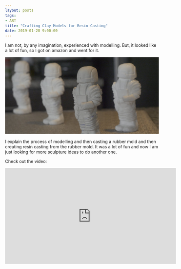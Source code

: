 ```yaml
---
layout: posts
tags:
- ART
title: "Crafting Clay Models for Resin Casting"
date: 2019-01-28 9:00:00
---
```

I am not, by any imagination, experienced with modelling. But, it looked like a lot of fun, so I got on amazon and went for it.

![clay astronauts](/assets/images/clay-model-w-resin.jpg)

I explain the process of modelling and then casting a rubber mold and then creating resin casting from the rubber mold. It was a lot of fun and now I am just looking for more sculpture ideas to do another one.

Check out the video:
<div class="responsive-video">
<iframe width="560" height="315" src="https://www.youtube.com/embed/xFfe7vkcA74" frameborder="0" allow="accelerometer; autoplay; encrypted-media; gyroscope; picture-in-picture" allowfullscreen></iframe>
</div>

